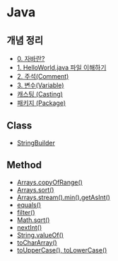 # Java
## 개념 정리
- [0. 자바란?](프로그래밍%20언어/Java/개념%20정리/0.%20자바란?.md)
- [1. HelloWorld.java 파일 이해하기](프로그래밍%20언어/Java/개념%20정리/1.%20HelloWorld.java%20파일%20이해하기.md)
- [2. 주석(Comment)](프로그래밍%20언어/Java/개념%20정리/2.%20주석(Comment).md)
- [3. 변수(Variable)](프로그래밍%20언어/Java/개념%20정리/3.%20변수(Variable).md)
- [캐스팅 (Casting)](프로그래밍%20언어/Java/개념%20정리/캐스팅%20(Casting).md)
- [패키지 (Package)](프로그래밍%20언어/Java/개념%20정리/패키지%20(Package).md)

## Class
- [StringBuilder](프로그래밍%20언어/Java/Class/StringBuilder.md)

## Method
- [Arrays.copyOfRange()](프로그래밍%20언어/Java/Method/Arrays.copyOfRange().md)
- [Arrays.sort()](프로그래밍%20언어/Java/Method/Arrays.sort().md)
- [Arrays.stream().min().getAsInt()](프로그래밍%20언어/Java/Method/Arrays.stream().min().getAsInt().md)
- [equals()](프로그래밍%20언어/Java/Method/equals().md)
- [filter()](프로그래밍%20언어/Java/Method/filter().md)
- [Math.sqrt()](프로그래밍%20언어/Java/Method/Math.sqrt().md)
- [nextInt()](프로그래밍%20언어/Java/Method/nextInt().md)
- [String.valueOf()](프로그래밍%20언어/Java/Method/String.valueOf().md)
- [toCharArray()](프로그래밍%20언어/Java/Method/toCharArray().md)
- [toUpperCase(), toLowerCase()](프로그래밍%20언어/Java/Method/toUpperCase(),%20toLowerCase().md)